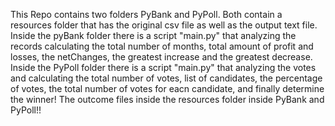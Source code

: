 This Repo contains two folders PyBank and PyPoll. Both contain a resources folder that has the original csv file as well as the output text file. 
Inside the pyBank folder there is a script "main.py" that analyzing the records calculating the total number of months, total amount of profit and losses, the netChanges, the greatest increase and the greatest decrease.
Inside the PyPoll folder there is a script "main.py" that analyzing the votes and calculating the total number of votes, list of candidates, the percentage of votes, the total number of votes for eacn candidate, and finally determine the winner!
The outcome files inside the resources folder inside PyBank and PyPoll!!
